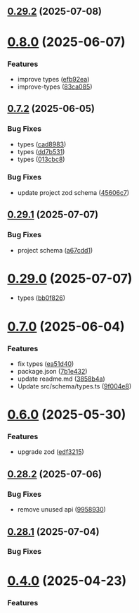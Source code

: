## [0.29.2](https://github.com/incmixlabs/utils/compare/v0.29.1...v0.29.2) (2025-07-08)
# [0.8.0](https://github.com/incmixlabs/utils/compare/v0.7.2...v0.8.0) (2025-06-07)


### Features

* improve types ([efb92ea](https://github.com/incmixlabs/utils/commit/efb92ea3b2c12ce858fa306735bbea03a10e2dae))
* improve-types ([83ca085](https://github.com/incmixlabs/utils/commit/83ca085497099da73d90f58f6c4ee372e4f6798a))


## [0.7.2](https://github.com/incmixlabs/utils/compare/v0.7.1...v0.7.2) (2025-06-05)


### Bug Fixes

* types ([cad8983](https://github.com/incmixlabs/utils/commit/cad8983c7cf6fbe76db6e98ad665b2ba3ada04a2))
* types ([dd7b531](https://github.com/incmixlabs/utils/commit/dd7b531b34bffa4d5dff0aa543b5f143bec4a037))
* types ([013cbc8](https://github.com/incmixlabs/utils/commit/013cbc85fa94871a407a299871af56b884174e4b))


### Bug Fixes

* update project zod schema ([45606c7](https://github.com/incmixlabs/utils/commit/45606c73ffd2ab656d9268b9fd7ce9c06d82ae55))



## [0.29.1](https://github.com/incmixlabs/utils/compare/v0.29.0...v0.29.1) (2025-07-07)


### Bug Fixes

* project schema ([a67cdd1](https://github.com/incmixlabs/utils/commit/a67cdd16ccda13572fbbf39c92c29c284b33b4f5))



# [0.29.0](https://github.com/incmixlabs/utils/compare/v0.28.2...v0.29.0) (2025-07-07)
* types ([bb0f826](https://github.com/incmixlabs/utils/commit/bb0f8263ea85d00b40d0c8a97884835e8c40bfc2))


# [0.7.0](https://github.com/incmixlabs/utils/compare/v0.6.0...v0.7.0) (2025-06-04)


### Features

* fix types ([ea51d40](https://github.com/incmixlabs/utils/commit/ea51d403d2c5d0524058ffdebe577488942133c3))
* package.json ([7b1e432](https://github.com/incmixlabs/utils/commit/7b1e4327f418c3d09bae5e93daa2816f3e589b9c))
* update  readme.md ([3858b4a](https://github.com/incmixlabs/utils/commit/3858b4a04f24f3ab4dd378534f28674dadd08a21))
* Update src/schema/types.ts ([9f004e8](https://github.com/incmixlabs/utils/commit/9f004e83023256eca2e2f2b9e607a17451e486f1))



# [0.6.0](https://github.com/incmixlabs/utils/compare/v0.4.0...v0.6.0) (2025-05-30)

### Features

* upgrade zod ([edf3215](https://github.com/incmixlabs/utils/commit/edf3215a33cf77c2df13cef1449a349aa609de7c))

## [0.28.2](https://github.com/incmixlabs/utils/compare/v0.28.1...v0.28.2) (2025-07-06)


### Bug Fixes

* remove unused api ([9958930](https://github.com/incmixlabs/utils/commit/9958930aea322cc75bb8a7e572e3afe89017417f))


## [0.28.1](https://github.com/incmixlabs/utils/compare/v0.28.0...v0.28.1) (2025-07-04)


### Bug Fixes
# [0.4.0](https://github.com/incmixlabs/utils/compare/v0.3.4...v0.4.0) (2025-04-23)


### Features

